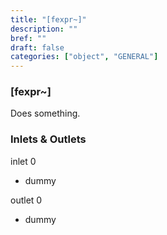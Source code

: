 ```yaml
---
title: "[fexpr~]"
description: ""
bref: ""
draft: false
categories: ["object", "GENERAL"]
---
```


### [fexpr~]

Does something.

### Inlets & Outlets

inlet 0

 - dummy

outlet 0

 - dummy
 

